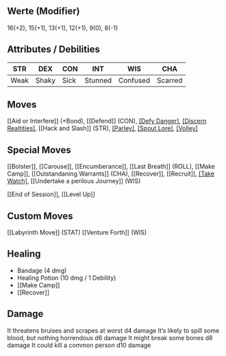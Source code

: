 ## Werte (Modifier)

16(+2), 15(+1), 13(+1), 12(+1), 9(0), 8(-1)

## Attributes / Debilities
| STR | DEX| CON| INT| WIS|CHA|
| --|--|--| --|--|--|
|Weak|Shaky| Sick|Stunned|Confused|Scarred|

## Moves
[[Aid or Interfere]] (+Bond), [[Defend]] (CON), [[Defy Danger]](STAT), [[Discern Realtities]](WIS), [[Hack and Slash]] (STR), [[Parley]](CHA), [[Spout Lore]](INT), [[Volley]](DEX)

## Special Moves
[[Bolster]], [[Carouse]], [[Encumberance]], [[Last Breath]] (ROLL), [[Make Camp]], [[Outstandaning Warrants]] (CHA), [[Recover]], [[Recruit]], [[Take Watch]](WIS), [[Undertake a perilous Journey]] (WIS)

[[End of Session]], [[Level Up]]

## Custom Moves
[[Labyrinth Move]] (STAT)
[[Venture Forth]] (WIS)

## Healing
- Bandage (4 dmg)
- Healing Potion (10 dmg / 1 Debility)
- [[Make Camp]]
- [[Recover]]

## Damage
It threatens bruises and scrapes at worst	d4 damage
It’s likely to spill some blood, but nothing horrendous	d6 damage
It might break some bones	d8 damage
It could kill a common person	d10 damage

 